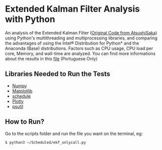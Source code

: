 # Extended Kalman Filter Analysis with Python

An analysis of the Extended Kalman Filter ([Original Code from AtsushiSaka](https://github.com/AtsushiSakai/PythonRobotics/tree/master/Localization/extended_kalman_filter)) using Python's multithreading and multiprocessing libraries, and comparing the advantages of using the Intel® Distribution for Python* and the Anaconda (Base) distributions. Factors such as CPU usage, CPU load per core, Memory, and wall-time are analyzed. You can find more informations about the results in this [file](https://1drv.ms/b/s!Amtyl-5s6u0j0wMmqjCer16McjQs?e=ePTeT9) (Portuguese Only)

## Libraries Needed to Run the Tests

- [Numpy](https://numpy.org/)
- [Matplotlib](https://matplotlib.org/)
- [schedule](https://schedule.readthedocs.io/en/stable/)
- [Plotly](https://plotly.com/)
- [psutil](https://pypi.org/project/psutil/)

## How to Run?

Go to the scripts folder and run the file you want on the terminal, eg:

```
$ python3 ~/Scheduled/ekf_onlycall.py
```
